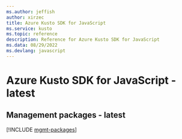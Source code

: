 ```yaml
---
ms.author: jeffish
author: xirzec
title: Azure Kusto SDK for JavaScript
ms.service: kusto
ms.topic: reference
description: Reference for Azure Kusto SDK for JavaScript
ms.data: 08/29/2022
ms.devlang: javascript
---
```

# Azure Kusto SDK for JavaScript - latest

## Management packages - latest
[!INCLUDE [mgmt-packages](kusto-mgmt-index.md)]